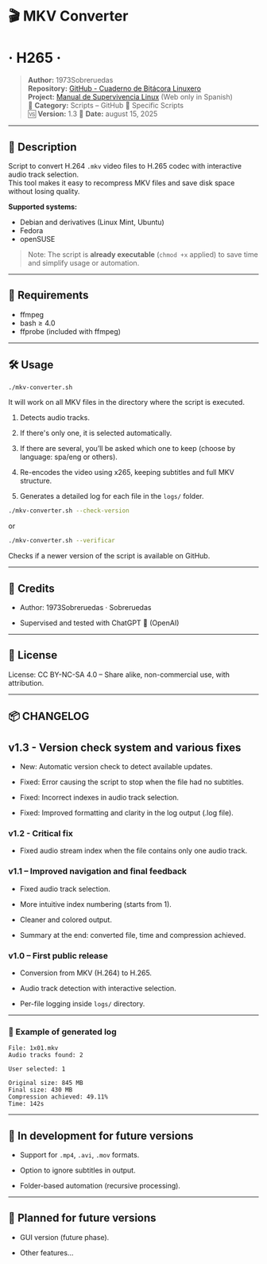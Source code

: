 # 🎬 **MKV Converter**
# · H265 ·

> **Author:** 1973Sobreruedas  
> **Repository:** [GitHub - Cuaderno de Bitácora Linuxero](https://github.com/1973Sobreruedas/Cuaderno-Bitacora-Linuxero-1973Sobreruedas)  
> **Project:** [Manual de Supervivencia Linux](https://manualdesupervivenciaLinux.com) (Web only in Spanish)  
> 📁 **Category:** Scripts – GitHub 🎯 Specific Scripts  
> 🆚 **Version:** 1.3 
> 📅 **Date:** august 15, 2025

---

## 🧾 Description

Script to convert H.264 `.mkv` video files to H.265 codec with interactive audio track selection.  
This tool makes it easy to recompress MKV files and save disk space without losing quality.

**Supported systems:**

- Debian and derivatives (Linux Mint, Ubuntu)
- Fedora
- openSUSE

> Note: The script is **already executable** (`chmod +x` applied) to save time and simplify usage or automation.

---

## 🔧 Requirements

- ffmpeg  
- bash ≥ 4.0  
- ffprobe (included with ffmpeg)

---

## 🛠️ Usage

```bash
./mkv-converter.sh
```

It will work on all MKV files in the directory where the script is executed.

1. Detects audio tracks.

2. If there's only one, it is selected automatically.

3. If there are several, you’ll be asked which one to keep (choose by language: spa/eng or others).

4. Re-encodes the video using x265, keeping subtitles and full MKV structure.

5. Generates a detailed log for each file in the `logs/` folder.


```bash
./mkv-converter.sh --check-version
```
or
```bash
./mkv-converter.sh --verificar
```
Checks if a newer version of the script is available on GitHub.

---

## 🤝 Credits

- Author: 1973Sobreruedas · Sobreruedas

- Supervised and tested with ChatGPT 🧠 (OpenAI)

---

## 📜 License

License: CC BY-NC-SA 4.0 – Share alike, non-commercial use, with attribution.

---

## 📦 CHANGELOG

## v1.3 - Version check system and various fixes

- New: Automatic version check to detect available updates.
  
- Fixed: Error causing the script to stop when the file had no subtitles.
  
- Fixed: Incorrect indexes in audio track selection.
  
- Fixed: Improved formatting and clarity in the log output (.log file).

### v1.2 - Critical fix

- Fixed audio stream index when the file contains only one audio track.

### v1.1 – Improved navigation and final feedback

- Fixed audio track selection.

- More intuitive index numbering (starts from 1).

- Cleaner and colored output.

- Summary at the end: converted file, time and compression achieved.

### v1.0 – First public release

- Conversion from MKV (H.264) to H.265.

- Audio track detection with interactive selection.

- Per-file logging inside `logs/` directory.

---

### 🧾 Example of generated log

```
File: 1x01.mkv
Audio tracks found: 2

User selected: 1

Original size: 845 MB
Final size: 430 MB
Compression achieved: 49.11%
Time: 142s
```

---

## 🧪 In development for future versions

- Support for `.mp4`, `.avi`, `.mov` formats.

- Option to ignore subtitles in output.

- Folder-based automation (recursive processing).

---

## 🚀 Planned for future versions

- GUI version (future phase).

- Other features...
